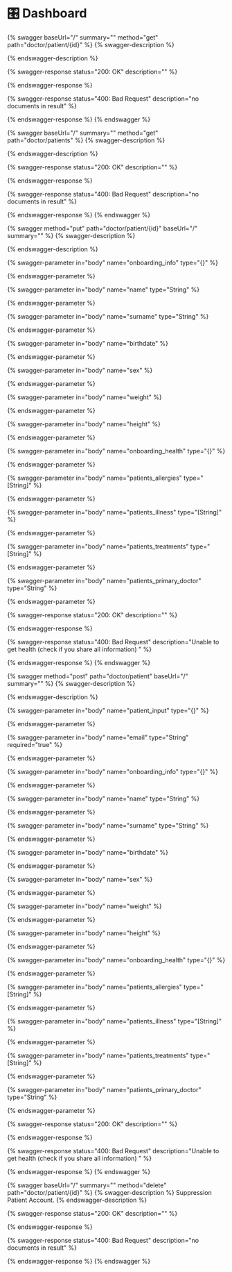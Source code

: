 # 🎛 Dashboard

{% swagger baseUrl="/" summary="" method="get" path="doctor/patient/{id}" %}
{% swagger-description %}

{% endswagger-description %}

{% swagger-response status="200: OK" description="" %}

{% endswagger-response %}

{% swagger-response status="400: Bad Request" description="no documents in result" %}

{% endswagger-response %}
{% endswagger %}

{% swagger baseUrl="/" summary="" method="get" path="doctor/patients" %}
{% swagger-description %}

{% endswagger-description %}

{% swagger-response status="200: OK" description="" %}

{% endswagger-response %}

{% swagger-response status="400: Bad Request" description="no documents in result" %}

{% endswagger-response %}
{% endswagger %}

{% swagger method="put" path="doctor/patient/{id}" baseUrl="/" summary="" %}
{% swagger-description %}

{% endswagger-description %}

{% swagger-parameter in="body" name="onboarding_info" type="{}" %}

{% endswagger-parameter %}

{% swagger-parameter in="body" name="name" type="String" %}

{% endswagger-parameter %}

{% swagger-parameter in="body" name="surname" type="String" %}

{% endswagger-parameter %}

{% swagger-parameter in="body" name="birthdate" %}

{% endswagger-parameter %}

{% swagger-parameter in="body" name="sex" %}

{% endswagger-parameter %}

{% swagger-parameter in="body" name="weight" %}

{% endswagger-parameter %}

{% swagger-parameter in="body" name="height" %}

{% endswagger-parameter %}

{% swagger-parameter in="body" name="onboarding_health" type="{}" %}

{% endswagger-parameter %}

{% swagger-parameter in="body" name="patients_allergies" type="[String]" %}

{% endswagger-parameter %}

{% swagger-parameter in="body" name="patients_illness" type="[String]" %}

{% endswagger-parameter %}

{% swagger-parameter in="body" name="patients_treatments" type="[String]" %}

{% endswagger-parameter %}

{% swagger-parameter in="body" name="patients_primary_doctor" type="String" %}

{% endswagger-parameter %}

{% swagger-response status="200: OK" description="" %}

{% endswagger-response %}

{% swagger-response status="400: Bad Request" description="Unable to get health (check if you share all information) " %}

{% endswagger-response %}
{% endswagger %}

{% swagger method="post" path="doctor/patient" baseUrl="/" summary="" %}
{% swagger-description %}

{% endswagger-description %}

{% swagger-parameter in="body" name="patient_input" type="{}" %}

{% endswagger-parameter %}

{% swagger-parameter in="body" name="email" type="String" required="true" %}

{% endswagger-parameter %}

{% swagger-parameter in="body" name="onboarding_info" type="{}" %}

{% endswagger-parameter %}

{% swagger-parameter in="body" name="name" type="String" %}

{% endswagger-parameter %}

{% swagger-parameter in="body" name="surname" type="String" %}

{% endswagger-parameter %}

{% swagger-parameter in="body" name="birthdate" %}

{% endswagger-parameter %}

{% swagger-parameter in="body" name="sex" %}

{% endswagger-parameter %}

{% swagger-parameter in="body" name="weight" %}

{% endswagger-parameter %}

{% swagger-parameter in="body" name="height" %}

{% endswagger-parameter %}

{% swagger-parameter in="body" name="onboarding_health" type="{}" %}

{% endswagger-parameter %}

{% swagger-parameter in="body" name="patients_allergies" type="[String]" %}

{% endswagger-parameter %}

{% swagger-parameter in="body" name="patients_illness" type="[String]" %}

{% endswagger-parameter %}

{% swagger-parameter in="body" name="patients_treatments" type="[String]" %}

{% endswagger-parameter %}

{% swagger-parameter in="body" name="patients_primary_doctor" type="String" %}

{% endswagger-parameter %}

{% swagger-response status="200: OK" description="" %}

{% endswagger-response %}

{% swagger-response status="400: Bad Request" description="Unable to get health (check if you share all information) " %}

{% endswagger-response %}
{% endswagger %}

{% swagger baseUrl="/" summary="" method="delete" path="doctor/patient/{id}" %}
{% swagger-description %}
Suppression Patient Account.
{% endswagger-description %}

{% swagger-response status="200: OK" description="" %}

{% endswagger-response %}

{% swagger-response status="400: Bad Request" description="no documents in result" %}

{% endswagger-response %}
{% endswagger %}
